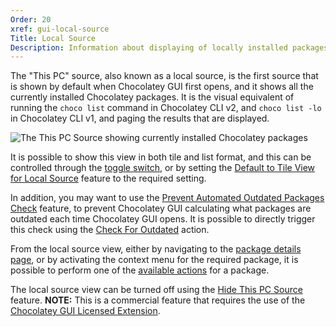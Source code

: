 ```yaml
---
Order: 20
xref: gui-local-source
Title: Local Source
Description: Information about displaying of locally installed packages
---
```


The "This PC" source, also known as a local source, is the first source that is shown by default when Chocolatey GUI first
opens, and it shows all the currently installed Chocolatey packages.  It is the visual equivalent of running the `choco
list` command in Chocolatey CLI v2, and `choco list -lo` in Chocolatey CLI v1, and paging the results that are displayed.

![The This PC Source showing currently installed Chocolatey packages](/assets/images/chocolatey-gui/feature_hide_this_pc_source_disabled.png "The This PC Source showing currently installed Chocolatey packages")

It is possible to show this view in both tile and list format, and this can be controlled through the [toggle switch](xref:gui-tileview), or
by setting the [Default to Tile View for Local Source](xref:default-to-tile-view-for-local-source) feature to the required setting.

In addition, you may want to use the [Prevent Automated Outdated Packages Check](xref:prevent-automated-outdated-packages-check) feature, to prevent Chocolatey GUI calculating what packages are outdated each time Chocolatey GUI opens. It is possible to directly trigger this check using the [Check For Outdated](xref:check-for-outdated) action.

From the local source view, either by navigating to the [package details page](xref:gui-package-details), or by activating the context menu for the
required package, it is possible to perform one of the [available actions](xref:gui-package-details-actions) for a package.

The local source view can be turned off using the [Hide This PC Source](xref:hide-this-pc-source) feature.  **NOTE:** This is a commercial feature that requires the use of the [Chocolatey GUI Licensed Extension](xref:chocolatey-gui-licensed-extension).